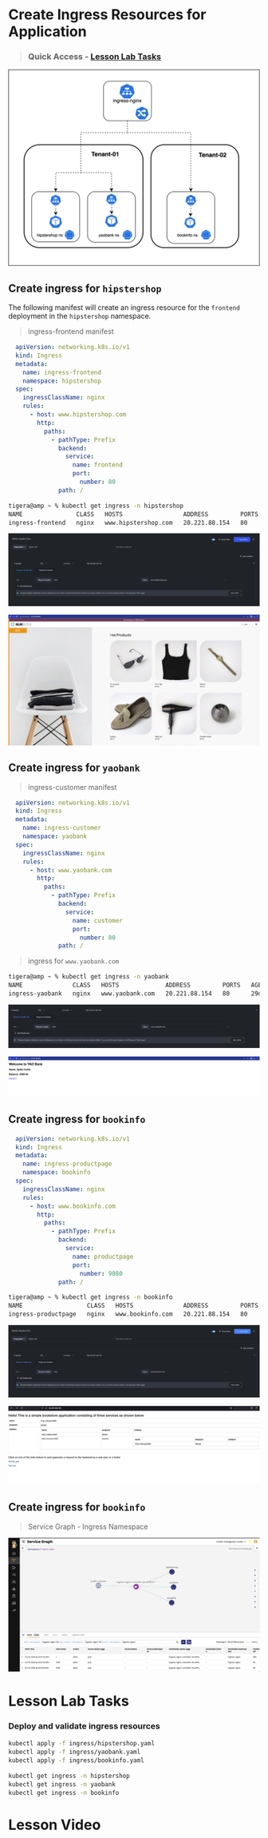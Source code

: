 # Create Ingress Resources for Application

> ### Quick Access - [Lesson Lab Tasks](#Lesson-Lab-Tasks) 

![ingress](images/ingress.png)

## Create ingress for `hipstershop`

The following manifest will create an ingress resource for the `frontend` deployment in the `hipstershop` namespace. 

> ingress-frontend manifest

```yaml
  apiVersion: networking.k8s.io/v1
  kind: Ingress
  metadata:
    name: ingress-frontend
    namespace: hipstershop
  spec:
    ingressClassName: nginx
    rules:
      - host: www.hipstershop.com
        http:
          paths:
            - pathType: Prefix
              backend:
                service:
                  name: frontend
                  port:
                    number: 80
              path: /
```

```bash
tigera@amp ~ % kubectl get ingress -n hipstershop
NAME               CLASS   HOSTS                 ADDRESS         PORTS   AGE
ingress-frontend   nginx   www.hipstershop.com   20.221.88.154   80      29d
```

![request-hipstershop](images/request-hipstershop.png)

![hipstershop](images/hipstershop.png)


## Create ingress for `yaobank`

> ingress-customer manifest

```yaml
  apiVersion: networking.k8s.io/v1
  kind: Ingress
  metadata:
    name: ingress-customer
    namespace: yaobank
  spec:
    ingressClassName: nginx
    rules:
      - host: www.yaobank.com
        http:
          paths:
            - pathType: Prefix
              backend:
                service:
                  name: customer
                  port:
                    number: 80
              path: /
```

> ingress for `www.yaobank.com`

```bash
tigera@amp ~ % kubectl get ingress -n yaobank    
NAME              CLASS   HOSTS             ADDRESS         PORTS   AGE
ingress-yaobank   nginx   www.yaobank.com   20.221.88.154   80      29d
```

![request-yaobank](images/request-yaobank.png)

![yaobank](images/yaobank.png)

## Create ingress for `bookinfo`

```yaml
  apiVersion: networking.k8s.io/v1
  kind: Ingress
  metadata:
    name: ingress-productpage
    namespace: bookinfo
  spec:
    ingressClassName: nginx
    rules:
      - host: www.bookinfo.com
        http:
          paths:
            - pathType: Prefix
              backend:
                service:
                  name: productpage
                  port:
                    number: 9080
              path: /
```

```bash
tigera@amp ~ % kubectl get ingress -n bookinfo
NAME                  CLASS   HOSTS              ADDRESS         PORTS   AGE
ingress-productpage   nginx   www.bookinfo.com   20.221.88.154   80      29d
```
![request-bookinfo](images/request-bookinfo.png)

![bookinfo](images/bookinfo.png)

## Create ingress for `bookinfo`

> Service Graph - Ingress Namespace

![sg-ingress-ns](images/sg-ingress-ns.png)

# Lesson Lab Tasks

### Deploy and validate ingress resources

```bash
kubectl apply -f ingress/hipstershop.yaml
kubectl apply -f ingress/yaobank.yaml
kubectl apply -f ingress/bookinfo.yaml
```

```bash
kubectl get ingress -n hipstershop 
kubectl get ingress -n yaobank 
kubectl get ingress -n bookinfo
```


# Lesson Video